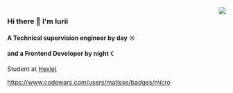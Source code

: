 <img align="right" src="https://github-readme-stats.vercel.app/api?username=marininiurii&show_icons=true&icon_color=489dff&text_color=718096&bg_color=00000000&hide_title=true&hide_border=true" />

### Hi there 👋 I'm Iurii

#### A Technical supervision engineer by day ☼ 
#### and a Frontend Developer by night ☾

Student at [Hexlet](https://ru.hexlet.io/u/matisse)

https://www.codewars.com/users/matisse/badges/micro





